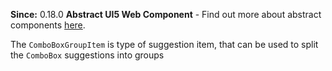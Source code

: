 **Since:** 0.18.0
**Abstract UI5 Web Component** - Find out more about abstract components [here](https://sap.github.io/ui5-webcomponents-react/?path=/docs/knowledge-base-faq--docs#what-are-abstract-ui5-web-components).

The `ComboBoxGroupItem` is type of suggestion item, that can be used to split the `ComboBox` suggestions into groups
